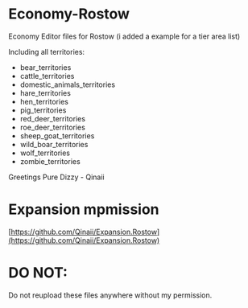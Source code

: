 # Economy-Rostow
Economy Editor files for Rostow (i added a example for a tier area list)

Including all territories: 

* bear_territories
* cattle_territories
* domestic_animals_territories
* hare_territories
* hen_territories
* pig_territories
* red_deer_territories
* roe_deer_territories
* sheep_goat_territories
* wild_boar_territories
* wolf_territories
* zombie_territories

Greetings Pure Dizzy - Qinaii

# Expansion mpmission
[https://github.com/Qinaii/Expansion.Rostow](https://github.com/Qinaii/Expansion.Rostow)

# DO NOT:
Do not reupload these files anywhere without my permission.
